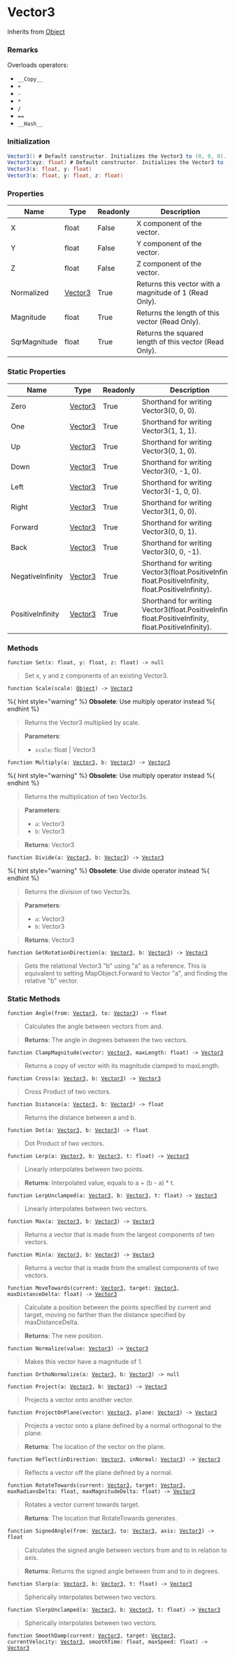 # Vector3
Inherits from [Object](./Object.md)
### Remarks
Overloads operators: 
- `__Copy__`
- `+`
- `-`
- `*`
- `/`
- `==`
- `__Hash__`
### Initialization
```csharp
Vector3() # Default constructor. Initializes the Vector3 to (0, 0, 0).
Vector3(xyz: float) # Default constructor. Initializes the Vector3 to (xyz, xyz, xyz).
Vector3(x: float, y: float)
Vector3(x: float, y: float, z: float)
```

### Properties
|Name|Type|Readonly|Description|
|---|---|---|---|
|X|float|False|X component of the vector.|
|Y|float|False|Y component of the vector.|
|Z|float|False|Z component of the vector.|
|Normalized|[Vector3](./Vector3.md)|True|Returns this vector with a magnitude of 1 (Read Only).|
|Magnitude|float|True|Returns the length of this vector (Read Only).|
|SqrMagnitude|float|True|Returns the squared length of this vector (Read Only).|


### Static Properties
|Name|Type|Readonly|Description|
|---|---|---|---|
|Zero|[Vector3](./Vector3.md)|True|Shorthand for writing Vector3(0, 0, 0).|
|One|[Vector3](./Vector3.md)|True|Shorthand for writing Vector3(1, 1, 1).|
|Up|[Vector3](./Vector3.md)|True|Shorthand for writing Vector3(0, 1, 0).|
|Down|[Vector3](./Vector3.md)|True|Shorthand for writing Vector3(0, -1, 0).|
|Left|[Vector3](./Vector3.md)|True|Shorthand for writing Vector3(-1, 0, 0).|
|Right|[Vector3](./Vector3.md)|True|Shorthand for writing Vector3(1, 0, 0).|
|Forward|[Vector3](./Vector3.md)|True|Shorthand for writing Vector3(0, 0, 1).|
|Back|[Vector3](./Vector3.md)|True|Shorthand for writing Vector3(0, 0, -1).|
|NegativeInfinity|[Vector3](./Vector3.md)|True|Shorthand for writing Vector3(float.PositiveInfinity, float.PositiveInfinity, float.PositiveInfinity).|
|PositiveInfinity|[Vector3](./Vector3.md)|True|Shorthand for writing Vector3(float.PositiveInfinity, float.PositiveInfinity, float.PositiveInfinity).|


### Methods
<pre class="language-typescript"><code class="lang-typescript">function Set(x: float, y: float, z: float) -> null</code></pre>
> Set x, y and z components of an existing Vector3.

<pre class="language-typescript"><code class="lang-typescript">function Scale(scale: <a data-footnote-ref href="#user-content-fn-37">Object</a>) -> <a data-footnote-ref href="#user-content-fn-36">Vector3</a></code></pre>

%{ hint style="warning" %}
**Obsolete**: Use multiply operator instead
%{ endhint %}
> Returns the Vector3 multiplied by scale.

> **Parameters**:
> - `scale`: float | Vector3

<pre class="language-typescript"><code class="lang-typescript">function Multiply(a: <a data-footnote-ref href="#user-content-fn-36">Vector3</a>, b: <a data-footnote-ref href="#user-content-fn-36">Vector3</a>) -> <a data-footnote-ref href="#user-content-fn-36">Vector3</a></code></pre>

%{ hint style="warning" %}
**Obsolete**: Use multiply operator instead
%{ endhint %}
> Returns the multiplication of two Vector3s.

> **Parameters**:
> - `a`: Vector3
> - `b`: Vector3

> **Returns**: Vector3
<pre class="language-typescript"><code class="lang-typescript">function Divide(a: <a data-footnote-ref href="#user-content-fn-36">Vector3</a>, b: <a data-footnote-ref href="#user-content-fn-36">Vector3</a>) -> <a data-footnote-ref href="#user-content-fn-36">Vector3</a></code></pre>

%{ hint style="warning" %}
**Obsolete**: Use divide operator instead
%{ endhint %}
> Returns the division of two Vector3s.

> **Parameters**:
> - `a`: Vector3
> - `b`: Vector3

> **Returns**: Vector3
<pre class="language-typescript"><code class="lang-typescript">function GetRotationDirection(a: <a data-footnote-ref href="#user-content-fn-36">Vector3</a>, b: <a data-footnote-ref href="#user-content-fn-36">Vector3</a>) -> <a data-footnote-ref href="#user-content-fn-36">Vector3</a></code></pre>
> Gets the relational Vector3 "b" using "a" as a reference. This is equivalent to setting MapObject.Forward to Vector "a", and finding the relative "b" vector.


### Static Methods
<pre class="language-typescript"><code class="lang-typescript">function Angle(from: <a data-footnote-ref href="#user-content-fn-36">Vector3</a>, to: <a data-footnote-ref href="#user-content-fn-36">Vector3</a>) -> float</code></pre>
> Calculates the angle between vectors from and.

> **Returns**: The angle in degrees between the two vectors.
<pre class="language-typescript"><code class="lang-typescript">function ClampMagnitude(vector: <a data-footnote-ref href="#user-content-fn-36">Vector3</a>, maxLength: float) -> <a data-footnote-ref href="#user-content-fn-36">Vector3</a></code></pre>
> Returns a copy of vector with its magnitude clamped to maxLength.

<pre class="language-typescript"><code class="lang-typescript">function Cross(a: <a data-footnote-ref href="#user-content-fn-36">Vector3</a>, b: <a data-footnote-ref href="#user-content-fn-36">Vector3</a>) -> <a data-footnote-ref href="#user-content-fn-36">Vector3</a></code></pre>
> Cross Product of two vectors.

<pre class="language-typescript"><code class="lang-typescript">function Distance(a: <a data-footnote-ref href="#user-content-fn-36">Vector3</a>, b: <a data-footnote-ref href="#user-content-fn-36">Vector3</a>) -> float</code></pre>
> Returns the distance between a and b.

<pre class="language-typescript"><code class="lang-typescript">function Dot(a: <a data-footnote-ref href="#user-content-fn-36">Vector3</a>, b: <a data-footnote-ref href="#user-content-fn-36">Vector3</a>) -> float</code></pre>
> Dot Product of two vectors.

<pre class="language-typescript"><code class="lang-typescript">function Lerp(a: <a data-footnote-ref href="#user-content-fn-36">Vector3</a>, b: <a data-footnote-ref href="#user-content-fn-36">Vector3</a>, t: float) -> <a data-footnote-ref href="#user-content-fn-36">Vector3</a></code></pre>
> Linearly interpolates between two points.

> **Returns**: Interpolated value, equals to a + (b - a) * t.
<pre class="language-typescript"><code class="lang-typescript">function LerpUnclamped(a: <a data-footnote-ref href="#user-content-fn-36">Vector3</a>, b: <a data-footnote-ref href="#user-content-fn-36">Vector3</a>, t: float) -> <a data-footnote-ref href="#user-content-fn-36">Vector3</a></code></pre>
> Linearly interpolates between two vectors.

<pre class="language-typescript"><code class="lang-typescript">function Max(a: <a data-footnote-ref href="#user-content-fn-36">Vector3</a>, b: <a data-footnote-ref href="#user-content-fn-36">Vector3</a>) -> <a data-footnote-ref href="#user-content-fn-36">Vector3</a></code></pre>
> Returns a vector that is made from the largest components of two vectors.

<pre class="language-typescript"><code class="lang-typescript">function Min(a: <a data-footnote-ref href="#user-content-fn-36">Vector3</a>, b: <a data-footnote-ref href="#user-content-fn-36">Vector3</a>) -> <a data-footnote-ref href="#user-content-fn-36">Vector3</a></code></pre>
> Returns a vector that is made from the smallest components of two vectors.

<pre class="language-typescript"><code class="lang-typescript">function MoveTowards(current: <a data-footnote-ref href="#user-content-fn-36">Vector3</a>, target: <a data-footnote-ref href="#user-content-fn-36">Vector3</a>, maxDistanceDelta: float) -> <a data-footnote-ref href="#user-content-fn-36">Vector3</a></code></pre>
> Calculate a position between the points specified by current and target, moving no farther than the distance specified by maxDistanceDelta.

> **Returns**: The new position.
<pre class="language-typescript"><code class="lang-typescript">function Normalize(value: <a data-footnote-ref href="#user-content-fn-36">Vector3</a>) -> <a data-footnote-ref href="#user-content-fn-36">Vector3</a></code></pre>
> Makes this vector have a magnitude of 1.

<pre class="language-typescript"><code class="lang-typescript">function OrthoNormalize(a: <a data-footnote-ref href="#user-content-fn-36">Vector3</a>, b: <a data-footnote-ref href="#user-content-fn-36">Vector3</a>) -> null</code></pre>
<pre class="language-typescript"><code class="lang-typescript">function Project(a: <a data-footnote-ref href="#user-content-fn-36">Vector3</a>, b: <a data-footnote-ref href="#user-content-fn-36">Vector3</a>) -> <a data-footnote-ref href="#user-content-fn-36">Vector3</a></code></pre>
> Projects a vector onto another vector.

<pre class="language-typescript"><code class="lang-typescript">function ProjectOnPlane(vector: <a data-footnote-ref href="#user-content-fn-36">Vector3</a>, plane: <a data-footnote-ref href="#user-content-fn-36">Vector3</a>) -> <a data-footnote-ref href="#user-content-fn-36">Vector3</a></code></pre>
> Projects a vector onto a plane defined by a normal orthogonal to the plane.

> **Returns**: The location of the vector on the plane.
<pre class="language-typescript"><code class="lang-typescript">function Reflect(inDirection: <a data-footnote-ref href="#user-content-fn-36">Vector3</a>, inNormal: <a data-footnote-ref href="#user-content-fn-36">Vector3</a>) -> <a data-footnote-ref href="#user-content-fn-36">Vector3</a></code></pre>
> Reflects a vector off the plane defined by a normal.

<pre class="language-typescript"><code class="lang-typescript">function RotateTowards(current: <a data-footnote-ref href="#user-content-fn-36">Vector3</a>, target: <a data-footnote-ref href="#user-content-fn-36">Vector3</a>, maxRadiansDelta: float, maxMagnitudeDelta: float) -> <a data-footnote-ref href="#user-content-fn-36">Vector3</a></code></pre>
> Rotates a vector current towards target.

> **Returns**: The location that RotateTowards generates.
<pre class="language-typescript"><code class="lang-typescript">function SignedAngle(from: <a data-footnote-ref href="#user-content-fn-36">Vector3</a>, to: <a data-footnote-ref href="#user-content-fn-36">Vector3</a>, axis: <a data-footnote-ref href="#user-content-fn-36">Vector3</a>) -> float</code></pre>
> Calculates the signed angle between vectors from and to in relation to axis.

> **Returns**: Returns the signed angle between from and to in degrees.
<pre class="language-typescript"><code class="lang-typescript">function Slerp(a: <a data-footnote-ref href="#user-content-fn-36">Vector3</a>, b: <a data-footnote-ref href="#user-content-fn-36">Vector3</a>, t: float) -> <a data-footnote-ref href="#user-content-fn-36">Vector3</a></code></pre>
> Spherically interpolates between two vectors.

<pre class="language-typescript"><code class="lang-typescript">function SlerpUnclamped(a: <a data-footnote-ref href="#user-content-fn-36">Vector3</a>, b: <a data-footnote-ref href="#user-content-fn-36">Vector3</a>, t: float) -> <a data-footnote-ref href="#user-content-fn-36">Vector3</a></code></pre>
> Spherically interpolates between two vectors.

<pre class="language-typescript"><code class="lang-typescript">function SmoothDamp(current: <a data-footnote-ref href="#user-content-fn-36">Vector3</a>, target: <a data-footnote-ref href="#user-content-fn-36">Vector3</a>, currentVelocity: <a data-footnote-ref href="#user-content-fn-36">Vector3</a>, smoothTime: float, maxSpeed: float) -> <a data-footnote-ref href="#user-content-fn-36">Vector3</a></code></pre>

[^1]: [Camera](./Camera.md)
[^2]: [Character](./Character.md)
[^3]: [Collider](./Collider.md)
[^4]: [Collision](./Collision.md)
[^5]: [Color](./Color.md)
[^6]: [Convert](./Convert.md)
[^7]: [Cutscene](./Cutscene.md)
[^8]: [Dict](./Dict.md)
[^9]: [Game](./Game.md)
[^10]: [Human](./Human.md)
[^11]: [Input](./Input.md)
[^12]: [Json](./Json.md)
[^13]: [LineCastHitResult](./LineCastHitResult.md)
[^14]: [LineRenderer](./LineRenderer.md)
[^15]: [List](./List.md)
[^16]: [Map](./Map.md)
[^17]: [MapObject](./MapObject.md)
[^18]: [MapTargetable](./MapTargetable.md)
[^19]: [Math](./Math.md)
[^20]: [Network](./Network.md)
[^21]: [NetworkView](./NetworkView.md)
[^22]: [PersistentData](./PersistentData.md)
[^23]: [Physics](./Physics.md)
[^24]: [Player](./Player.md)
[^25]: [Quaternion](./Quaternion.md)
[^26]: [Random](./Random.md)
[^27]: [Range](./Range.md)
[^28]: [RoomData](./RoomData.md)
[^29]: [Set](./Set.md)
[^30]: [Shifter](./Shifter.md)
[^31]: [String](./String.md)
[^32]: [Time](./Time.md)
[^33]: [Titan](./Titan.md)
[^34]: [Transform](./Transform.md)
[^35]: [UI](./UI.md)
[^36]: [Vector2](./Vector2.md)
[^37]: [Vector3](./Vector3.md)
[^38]: [Object](./Object.md)
